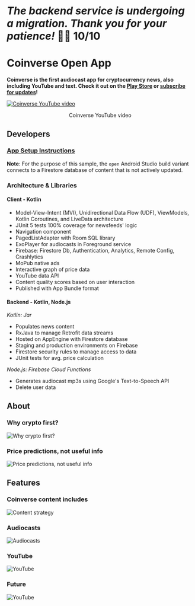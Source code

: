 # *The backend service is undergoing a migration. Thank you for your patience!* 🙏🏻 10/10

# Coinverse Open App
**Coinverse is the first audiocast app for cryptocurrency news, also including YouTube and text. Check it out on the [Play Store](https://play.google.com/store/apps/details?id=app.coinverse) or [subscribe for updates](https://mailchi.mp/c6912adf3367/coinverse)!**

[![Coinverse YouTube video](https://carpecoin-media-211903.firebaseapp.com/youtube-preview.png)](https://youtu.be/haXPolAruoc)
<div align="center">Coinverse YouTube video</div>

## Developers
### [App Setup Instructions](https://medium.com/coinverse/coinverse-open-app-set-up-7a9fdbd1ba46)

**Note**: For the purpose of this sample, the `open` Android Studio build variant connects to a Firestore database of content that is not actively updated.   

### Architecture & Libraries
#### Client - Kotlin
- Model-View-Intent (MVI), Unidirectional Data Flow (UDF), ViewModels, Kotlin Coroutines, and LiveData architecture
- JUnit 5 tests 100% coverage for newsfeeds' logic
- Navigation component
- PagedListAdapter with Room SQL library
- ExoPlayer for audiocasts in Foreground service
- Firebase: Firestore Db, Authentication, Analytics, Remote Config, Crashlytics
- MoPub native ads
- Interactive graph of price data
- YouTube data API
- Content quality scores based on user interaction
- Published with App Bundle format

#### Backend - Kotlin, Node.js
_Kotlin: Jar_
- Populates news content
- RxJava to manage Retrofit data streams
- Hosted on AppEngine with Firestore database
- Staging and production environments on Firebase
- Firestore security rules to manage access to data
- JUnit tests for avg. price calculation

_Node.js: Firebase Cloud Functions_
- Generates audiocast mp3s using Google's Text-to-Speech API
- Delete user data

## About
### Why crypto first?
![Why crypto first?](https://carpecoin-media-211903.firebaseapp.com/why-crypto-first.png)
### Price predictions, not useful info
![Price predictions, not useful info](https://carpecoin-media-211903.firebaseapp.com/price-predictions.png)

## Features
### Coinverse content includes
![Content strategy](https://carpecoin-media-211903.firebaseapp.com/content-strategy.png)
### Audiocasts
![Audiocasts](https://carpecoin-media-211903.firebaseapp.com/audiocasts.png)
### YouTube
![YouTube](https://carpecoin-media-211903.firebaseapp.com/youtube.png)
### Future
![YouTube](https://carpecoin-media-211903.firebaseapp.com/future.png)
